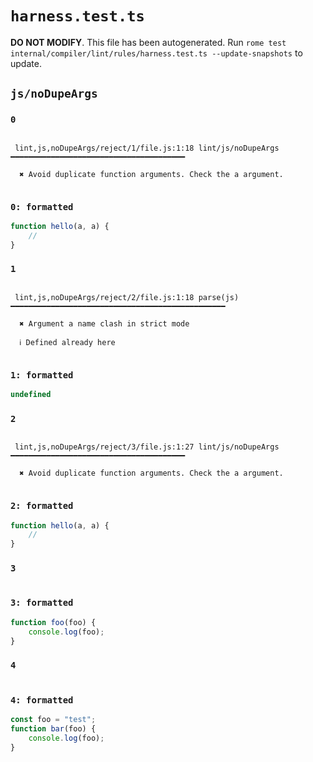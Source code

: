 # `harness.test.ts`

**DO NOT MODIFY**. This file has been autogenerated. Run `rome test internal/compiler/lint/rules/harness.test.ts --update-snapshots` to update.

## `js/noDupeArgs`

### `0`

```

 lint,js,noDupeArgs/reject/1/file.js:1:18 lint/js/noDupeArgs ━━━━━━━━━━━━━━━━━━━━━━━━━━━━━━━━━━━━━━━

  ✖ Avoid duplicate function arguments. Check the a argument.


```

### `0: formatted`

```js
function hello(a, a) {
	//
}

```

### `1`

```

 lint,js,noDupeArgs/reject/2/file.js:1:18 parse(js) ━━━━━━━━━━━━━━━━━━━━━━━━━━━━━━━━━━━━━━━━━━━━━━━━

  ✖ Argument a name clash in strict mode

  ℹ Defined already here


```

### `1: formatted`

```javascript
undefined
```

### `2`

```

 lint,js,noDupeArgs/reject/3/file.js:1:27 lint/js/noDupeArgs ━━━━━━━━━━━━━━━━━━━━━━━━━━━━━━━━━━━━━━━

  ✖ Avoid duplicate function arguments. Check the a argument.


```

### `2: formatted`

```js
function hello(a, a) {
	//
}

```

### `3`

```

```

### `3: formatted`

```js
function foo(foo) {
	console.log(foo);
}

```

### `4`

```

```

### `4: formatted`

```js
const foo = "test";
function bar(foo) {
	console.log(foo);
}

```
